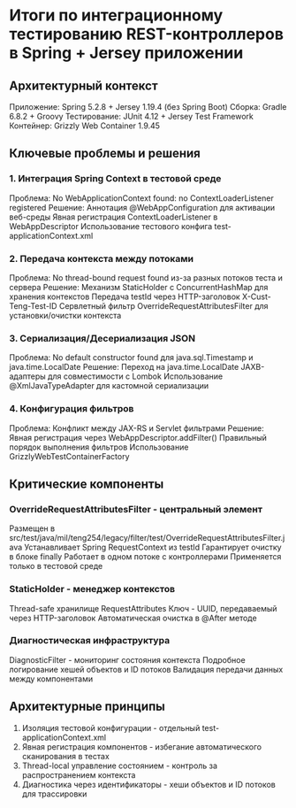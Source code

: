 # Итоги по интеграционному тестированию REST-контроллеров в Spring + Jersey приложении

## Архитектурный контекст

Приложение: Spring 5.2.8 + Jersey 1.19.4 (без Spring Boot)
Сборка: Gradle 6.8.2 + Groovy
Тестирование: JUnit 4.12 + Jersey Test Framework
Контейнер: Grizzly Web Container 1.9.45

## Ключевые проблемы и решения

### 1. Интеграция Spring Context в тестовой среде

Проблема: No WebApplicationContext found: no ContextLoaderListener registered
Решение:
Аннотация @WebAppConfiguration для активации веб-среды
Явная регистрация ContextLoaderListener в WebAppDescriptor
Использование тестового конфига test-applicationContext.xml

### 2. Передача контекста между потоками

Проблема: No thread-bound request found из-за разных потоков теста и сервера
Решение:
Механизм StaticHolder с ConcurrentHashMap для хранения контекстов
Передача testId через HTTP-заголовок X-Cust-Teng-Test-ID
Сервлетный фильтр OverrideRequestAttributesFilter для установки/очистки контекста

### 3. Сериализация/Десериализация JSON

Проблема: No default constructor found для java.sql.Timestamp и java.time.LocalDate
Решение:
Переход на java.time.LocalDate
JAXB-адаптеры для совместимости с Lombok
Использование @XmlJavaTypeAdapter для кастомной сериализации

### 4. Конфигурация фильтров

Проблема: Конфликт между JAX-RS и Servlet фильтрами
Решение:
Явная регистрация через WebAppDescriptor.addFilter()
Правильный порядок выполнения фильтров
Использование GrizzlyWebTestContainerFactory

## Критические компоненты

### OverrideRequestAttributesFilter - центральный элемент

Размещен в src/test/java/mil/teng254/legacy/filter/test/OverrideRequestAttributesFilter.java
Устанавливает Spring RequestContext из testId
Гарантирует очистку в блоке finally
Работает в одном потоке с контроллерами
Применяется только в тестовой среде

### StaticHolder - менеджер контекстов

Thread-safe хранилище RequestAttributes
Ключ - UUID, передаваемый через HTTP-заголовок
Автоматическая очистка в @After методе

### Диагностическая инфраструктура

DiagnosticFilter - мониторинг состояния контекста
Подробное логирование хешей объектов и ID потоков
Валидация передачи данных между компонентами

## Архитектурные принципы

1. Изоляция тестовой конфигурации - отдельный test-applicationContext.xml
2. Явная регистрация компонентов - избегание автоматического сканирования в тестах
3. Thread-local управление состоянием - контроль за распространением контекста
4. Диагностика через идентификаторы - хеши объектов и ID потоков для трассировки
